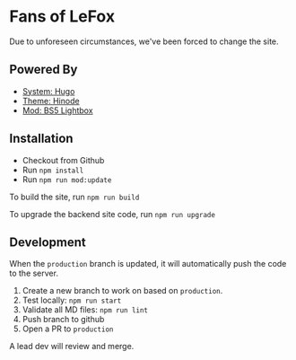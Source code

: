 # Fans of LeFox

Due to unforeseen circumstances, we've been forced to change the site.

## Powered By

* [System: Hugo](https://gohugo.io)
* [Theme: Hinode](https://gethinode.com)
* [Mod: BS5 Lightbox](https://github.com/JorjaFox/mod-bs5-lightbox)

## Installation

* Checkout from Github
* Run `npm install`
* Run `npm run mod:update`

To build the site, run `npm run build`

To upgrade the backend site code, run `npm run upgrade`

## Development

When the `production` branch is updated, it will automatically push the code to the server.

1. Create a new branch to work on based on `production`.
2. Test locally: `npm run start`
3. Validate all MD files: `npm run lint`
4. Push branch to github
5. Open a PR to `production`

A lead dev will review and merge.
